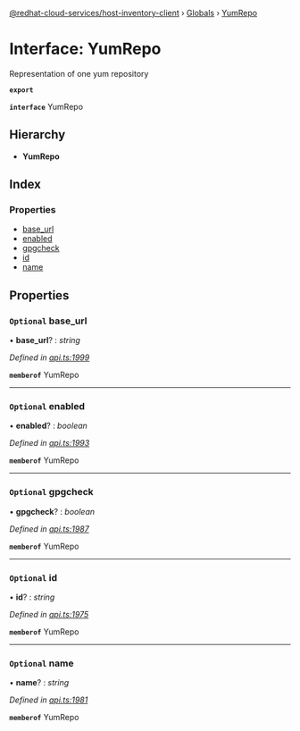 [@redhat-cloud-services/host-inventory-client](../README.md) › [Globals](../globals.md) › [YumRepo](yumrepo.md)

# Interface: YumRepo

Representation of one yum repository

**`export`** 

**`interface`** YumRepo

## Hierarchy

* **YumRepo**

## Index

### Properties

* [base_url](yumrepo.md#optional-base_url)
* [enabled](yumrepo.md#optional-enabled)
* [gpgcheck](yumrepo.md#optional-gpgcheck)
* [id](yumrepo.md#optional-id)
* [name](yumrepo.md#optional-name)

## Properties

### `Optional` base_url

• **base_url**? : *string*

*Defined in [api.ts:1999](https://github.com/RedHatInsights/javascript-clients/blob/master/packages/host-inventory/api.ts#L1999)*

**`memberof`** YumRepo

___

### `Optional` enabled

• **enabled**? : *boolean*

*Defined in [api.ts:1993](https://github.com/RedHatInsights/javascript-clients/blob/master/packages/host-inventory/api.ts#L1993)*

**`memberof`** YumRepo

___

### `Optional` gpgcheck

• **gpgcheck**? : *boolean*

*Defined in [api.ts:1987](https://github.com/RedHatInsights/javascript-clients/blob/master/packages/host-inventory/api.ts#L1987)*

**`memberof`** YumRepo

___

### `Optional` id

• **id**? : *string*

*Defined in [api.ts:1975](https://github.com/RedHatInsights/javascript-clients/blob/master/packages/host-inventory/api.ts#L1975)*

**`memberof`** YumRepo

___

### `Optional` name

• **name**? : *string*

*Defined in [api.ts:1981](https://github.com/RedHatInsights/javascript-clients/blob/master/packages/host-inventory/api.ts#L1981)*

**`memberof`** YumRepo
